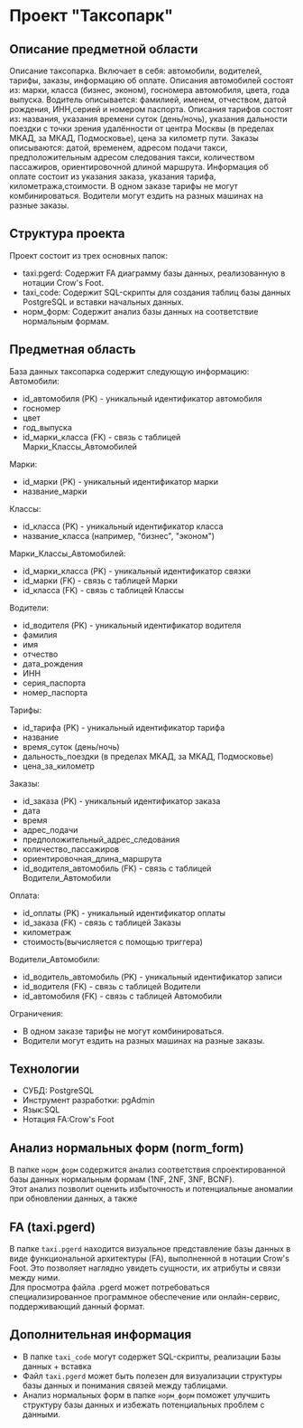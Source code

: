 # Проект "Таксопарк"

## Описание предметной области
Описание таксопарка. Включает в себя: автомобили, водителей, тарифы, заказы, информацию об оплате. 
Описания автомобилей состоят из: марки, класса (бизнес, эконом), госномера автомобиля, цвета, года выпуска.
Водитель описывается: фамилией, именем, отчеством, датой рождения, ИНН,серией и номером паспорта. 
Описания тарифов состоят из: названия, указания времени суток (день/ночь), указания дальности поездки с точки зрения удалённости от центра Москвы (в пределах МКАД, за МКАД, Подмосковье), цена за километр пути. Заказы описываются: датой, временем, адресом подачи такси, предположительным адресом следования такси, количеством пассажиров, ориентировочной длиной маршрута. Информация
об оплате состоит из указания заказа, указания тарифа, километража,стоимости.
В одном заказе тарифы не могут комбинироваться. Водители могут
ездить на разных машинах на разные заказы.

## Структура проекта

Проект состоит из трех основных папок:

* taxi.pgerd: Содержит FA диаграмму базы данных, реализованную в нотации Crow's Foot.
* taxi_code: Содержит SQL-скрипты для создания таблиц базы данных PostgreSQL и вставки начальных данных.
* норм_форм: Содержит анализ базы данных на соответствие нормальным формам.

## Предметная область

База данных таксопарка содержит следующую информацию:
  Автомобили:
  * id_автомобиля (PK) - уникальный идентификатор автомобиля
  * госномер
  * цвет
  * год_выпуска
  * id_марки_класса (FK) - связь с таблицей Марки_Классы_Автомобилей

  Марки:
  * id_марки (PK) - уникальный идентификатор марки
  * название_марки

  Классы:
  * id_класса (PK) - уникальный идентификатор класса
  * название_класса (например, "бизнес", "эконом")

  Марки_Классы_Автомобилей:
  * id_марки_класса (PK) - уникальный идентификатор связки
  * id_марки (FK) - связь с таблицей Марки
  * id_класса (FK) - связь с таблицей Классы

  Водители:
  * id_водителя (PK) - уникальный идентификатор водителя
  * фамилия
  * имя
  * отчество
  * дата_рождения
  * ИНН
  * серия_паспорта
  * номер_паспорта

  Тарифы:
  * id_тарифа (PK) - уникальный идентификатор тарифа
  * название
  * время_суток (день/ночь)
  * дальность_поездки (в пределах МКАД, за МКАД, Подмосковье)
  * цена_за_километр

  Заказы:
  * id_заказа (PK) - уникальный идентификатор заказа
  * дата
  * время
  * адрес_подачи
  * предположительный_адрес_следования
  * количество_пассажиров
  * ориентировочная_длина_маршрута
  * id_водителя_автомобиль (FK) - связь с таблицей Водители_Автомобили

  Оплата:
  * id_оплаты (PK) - уникальный идентификатор оплаты
  * id_заказа (FK) - связь с таблицей Заказы
  * километраж
  * стоимость(вычисляется с помощью триггера)

  Водители_Автомобили:
  * id_водитель_автомобиль (PK) - уникальный идентификатор записи
  * id_водителя (FK) - связь с таблицей Водители
  * id_автомобиля (FK) - связь с таблицей Автомобили

  Ограничения:
  * В одном заказе тарифы не могут комбинироваться.
  * Водители могут ездить на разных машинах на разные заказы.

## Технологии

  * СУБД: PostgreSQL
  * Инструмент разработки: pgAdmin
  * Язык:SQL
  * Нотация FA:Crow's Foot

## Анализ нормальных форм (norm_form)

В папке `норм_форм` содержится анализ соответствия спроектированной базы данных нормальным формам (1NF, 2NF, 3NF, BCNF).  
Этот анализ позволит оценить избыточность и потенциальные аномалии при обновлении данных, а также 

## FA (taxi.pgerd)

В папке `taxi.pgerd` находится визуальное представление базы данных в виде функциональной архитектуры (FA), 
выполненной в нотации Crow's Foot. Это позволяет наглядно увидеть сущности, их атрибуты и связи между ними.  
Для просмотра файла .pgerd может потребоваться специализированное программное обеспечение или онлайн-сервис, поддерживающий данный формат.

## Дополнительная информация
* В папке `taxi_code` могут содержет SQL-скрипты, реализации Базы данных + вставка
* Файл `taxi.pgerd` может быть полезен для визуализации структуры базы данных и понимания связей между таблицами.
* Анализ нормальных форм в папке `норм_форм` поможет улучшить структуру базы данных и избежать потенциальных проблем с данными.
